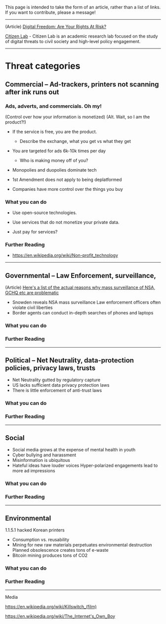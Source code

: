 This page is intended to take the form of an article, rather than a list of links. If you want to contribute, please a message!

--------------------

(Article) [Digital Freedom: Are Your Rights At Risk?](https://eachother.org.uk/digital-freedom-are-your-rights-at-risk/)


[Citizen Lab](https://citizenlab.ca) - Citizen Lab is an academic research lab focused on the study of digital threats to civil society and high-level policy engagement. 

--------------------


# Threat categories

## Commercial – Ad-trackers, printers not scanning after ink runs out


###	Ads, adverts, and commercials. Oh my! 

(Control over how your information is monetized) (Alt. Wait, so I am the product?!)


- If the service is free, you are the product.
  - Describe the exchange, what you get vs what they get

- You are targeted for ads 6k-10k times per day
  - Who is making money off of you?

- Monopolies and duopolies dominate tech

- 1st Amendment does not apply to being deplatformed

- Companies have more control over the things you buy



### What you can do

- Use open-source technologies.
- Use services that do not monetize your private data.

- Just pay for services?


### Further Reading

- https://en.wikipedia.org/wiki/Non-profit_technology


--------------------

## Governmental – Law Enforcement, surveillance, 

(Article) [Here's a list of the actual reasons why mass surveillance of NSA, GCHQ etc are problematic](https://www.cryptoparty.in/masssurveillance)

- Snowden reveals NSA mass surveillance 
Law enforcement officers often violate civil liberties
- Border agents can conduct in-depth searches of phones and laptops
 
### What you can do

### Further Reading

--------------------

## Political – Net Neutrality, data-protection policies, privacy laws, trusts

- Net Neutrality gutted by regulatory capture
- US lacks sufficient data privacy protection laws
- There is little enforcement of anti-trust laws

### What you can do

### Further Reading

--------------------

## Social

- Social media grows at the expense of mental health in youth
- Cyber bullying and harassment 
- Misinformation is ubiquitous 
- Hateful ideas have louder voices
Hyper-polarized engagements lead to more ad impressions



### What you can do

### Further Reading

--------------------

## Environmental
1.1.5.1	hacked Korean printers 


- Consumption vs. reusability
- Mining for new raw materials perpetuates environmental destruction
Planned obsolescence creates tons of e-waste
- Bitcoin mining produces tons of CO2

### What you can do

### Further Reading

--------------------

Media

https://en.wikipedia.org/wiki/Killswitch_(film)

https://en.wikipedia.org/wiki/The_Internet's_Own_Boy
